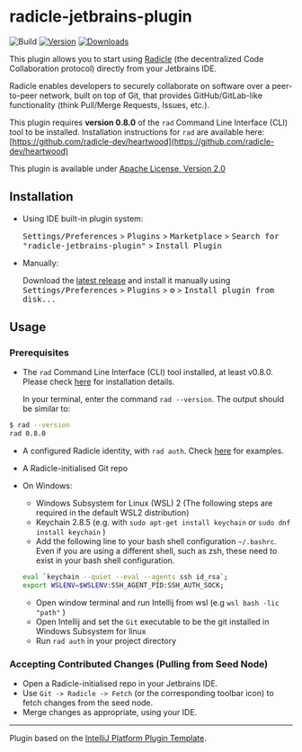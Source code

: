 # radicle-jetbrains-plugin

![Build](https://github.com/cytechmobile/radicle-jetbrains-plugin/workflows/Build/badge.svg)
[![Version](https://img.shields.io/jetbrains/plugin/v/19664.svg)](https://plugins.jetbrains.com/plugin/19664)
[![Downloads](https://img.shields.io/jetbrains/plugin/d/19664.svg)](https://plugins.jetbrains.com/plugin/19664)


<!-- Plugin description -->
This plugin allows you to start using [Radicle](https://radicle.xyz) (the decentralized Code Collaboration protocol) directly from your Jetbrains IDE.

Radicle enables developers to securely collaborate on software over a peer-to-peer network, built on top of Git,
that provides GitHub/GitLab-like functionality (think Pull/Merge Requests, Issues, etc.).

This plugin requires **version 0.8.0** of the `rad` Command Line Interface (CLI) tool to be installed.
Installation instructions for `rad` are available here: [https://github.com/radicle-dev/heartwood](https://github.com/radicle-dev/heartwood)

This plugin is available under [Apache License, Version 2.0](https://www.apache.org/licenses/LICENSE-2.0)
<!-- Plugin description end -->

## Installation

- Using IDE built-in plugin system:
  
  <kbd>Settings/Preferences</kbd> > <kbd>Plugins</kbd> > <kbd>Marketplace</kbd> > <kbd>Search for "radicle-jetbrains-plugin"</kbd> >
  <kbd>Install Plugin</kbd>
  
- Manually:

  Download the [latest release](https://github.com/cytechmobile/radicle-jetbrains-plugin/releases/latest) and install it manually using
  <kbd>Settings/Preferences</kbd> > <kbd>Plugins</kbd> > <kbd>⚙️</kbd> > <kbd>Install plugin from disk...</kbd>

## Usage 

### Prerequisites

* The `rad` Command Line Interface (CLI) tool installed, at least v0.8.0. Please check [here](https://github.com/radicle-dev/heartwood) for installation details. 

  In your terminal, enter the command `rad --version`. The output should be similar to:
```bash
$ rad --version
rad 0.8.0
```
* A configured Radicle identity, with `rad auth`. Check [here](https://github.com/radicle-dev/heartwood/blob/master/radicle-cli/examples/rad-auth.md) for examples.
* A Radicle-initialised Git repo


* On Windows: 
  * Windows Subsystem for Linux (WSL) 2 (The following steps are required in the default WSL2 distribution)
  * Keychain 2.8.5 (e.g. with `sudo apt-get install keychain` or `sudo dnf install keychain` )
  * Add the following line to your bash shell configuration `~/.bashrc`. Even if you are using a different shell, such as zsh, these need to exist in your bash shell configuration.

  ```bash
  eval `keychain --quiet --eval --agents ssh id_rsa`;
  export WSLENV=$WSLENV:SSH_AGENT_PID:SSH_AUTH_SOCK;
  ```
  * Open window terminal and run Intellij from wsl (e.g ```wsl bash -lic "path"``` )
  * Open Intellij and set the ```Git``` executable to be the git installed in Windows Subsystem for linux
  * Run `rad auth` in your project directory


### Accepting Contributed Changes (Pulling from Seed Node)

* Open a Radicle-initialised repo in your Jetbrains IDE.
* Use `Git -> Radicle -> Fetch` (or the corresponding toolbar icon) to fetch changes from the seed node. 
* Merge changes as appropriate, using your IDE.

---
Plugin based on the [IntelliJ Platform Plugin Template][template].

[template]: https://github.com/JetBrains/intellij-platform-plugin-template

